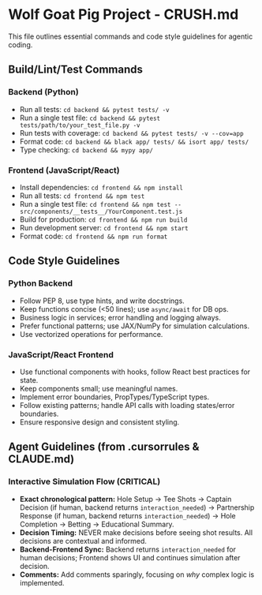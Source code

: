 # Wolf Goat Pig Project - CRUSH.md

This file outlines essential commands and code style guidelines for agentic coding.

## Build/Lint/Test Commands

### Backend (Python)
- Run all tests: `cd backend && pytest tests/ -v`
- Run a single test file: `cd backend && pytest tests/path/to/your_test_file.py -v`
- Run tests with coverage: `cd backend && pytest tests/ -v --cov=app`
- Format code: `cd backend && black app/ tests/ && isort app/ tests/`
- Type checking: `cd backend && mypy app/`

### Frontend (JavaScript/React)
- Install dependencies: `cd frontend && npm install`
- Run all tests: `cd frontend && npm test`
- Run a single test file: `cd frontend && npm test -- src/components/__tests__/YourComponent.test.js`
- Build for production: `cd frontend && npm run build`
- Run development server: `cd frontend && npm start`
- Format code: `cd frontend && npm run format`

## Code Style Guidelines

### Python Backend
- Follow PEP 8, use type hints, and write docstrings.
- Keep functions concise (<50 lines); use `async/await` for DB ops.
- Business logic in services; error handling and logging always.
- Prefer functional patterns; use JAX/NumPy for simulation calculations.
- Use vectorized operations for performance.

### JavaScript/React Frontend
- Use functional components with hooks, follow React best practices for state.
- Keep components small; use meaningful names.
- Implement error boundaries, PropTypes/TypeScript types.
- Follow existing patterns; handle API calls with loading states/error boundaries.
- Ensure responsive design and consistent styling.

## Agent Guidelines (from .cursorrules & CLAUDE.md)

### Interactive Simulation Flow (CRITICAL)
- **Exact chronological pattern:** Hole Setup -> Tee Shots -> Captain Decision (if human, backend returns `interaction_needed`) -> Partnership Response (if human, backend returns `interaction_needed`) -> Hole Completion -> Betting -> Educational Summary.
- **Decision Timing:** NEVER make decisions before seeing shot results. All decisions are contextual and informed.
- **Backend-Frontend Sync:** Backend returns `interaction_needed` for human decisions; Frontend shows UI and continues simulation after decision.
- **Comments:** Add comments sparingly, focusing on _why_ complex logic is implemented.
